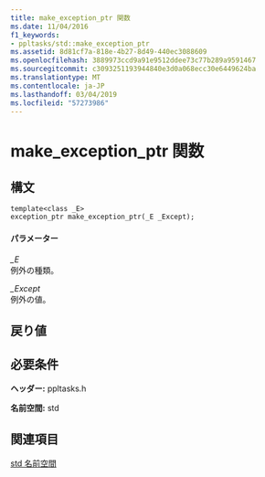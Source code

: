 ```yaml
---
title: make_exception_ptr 関数
ms.date: 11/04/2016
f1_keywords:
- ppltasks/std::make_exception_ptr
ms.assetid: 8d81cf7a-818e-4b27-8d49-440ec3088609
ms.openlocfilehash: 3889973ccd9a91e9512ddee73c77b289a9591467
ms.sourcegitcommit: c3093251193944840e3d0a068ecc30e6449624ba
ms.translationtype: MT
ms.contentlocale: ja-JP
ms.lasthandoff: 03/04/2019
ms.locfileid: "57273986"
---
```

# <a name="makeexceptionptr-function"></a>make_exception_ptr 関数

## <a name="syntax"></a>構文

```
template<class _E>
exception_ptr make_exception_ptr(_E _Except);
```

#### <a name="parameters"></a>パラメーター

*_E*<br/>
例外の種類。

*_Except*<br/>
例外の値。

## <a name="return-value"></a>戻り値

## <a name="requirements"></a>必要条件

**ヘッダー:** ppltasks.h

**名前空間:** std

## <a name="see-also"></a>関連項目

[std 名前空間](std-namespace.md)
